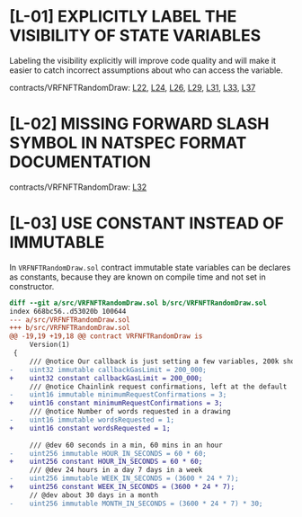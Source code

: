 # [L-01] EXPLICITLY LABEL THE VISIBILITY OF STATE VARIABLES

Labeling the visibility explicitly will improve code quality and will make it easier to catch incorrect assumptions about who can access the variable.

contracts/VRFNFTRandomDraw: [L22](https://github.com/code-423n4/2022-12-forgeries/blob/main/src/VRFNFTRandomDraw.sol#L22), [L24](https://github.com/code-423n4/2022-12-forgeries/blob/main/src/VRFNFTRandomDraw.sol#L24), [L26](https://github.com/code-423n4/2022-12-forgeries/blob/main/src/VRFNFTRandomDraw.sol#L26), [L29](https://github.com/code-423n4/2022-12-forgeries/blob/main/src/VRFNFTRandomDraw.sol#L29), [L31](https://github.com/code-423n4/2022-12-forgeries/blob/main/src/VRFNFTRandomDraw.sol#L31), [L33](https://github.com/code-423n4/2022-12-forgeries/blob/main/src/VRFNFTRandomDraw.sol#L33), [L37](https://github.com/code-423n4/2022-12-forgeries/blob/main/src/VRFNFTRandomDraw.sol#L37)

# [L-02] MISSING FORWARD SLASH SYMBOL IN NATSPEC FORMAT DOCUMENTATION

contracts/VRFNFTRandomDraw: [L32](https://github.com/code-423n4/2022-12-forgeries/blob/main/src/VRFNFTRandomDraw.sol#L32)

# [L-03] USE CONSTANT INSTEAD OF IMMUTABLE

In ```VRFNFTRandomDraw.sol``` contract immutable state variables can be declares as constants, because they are known on compile time and not set in constructor.

```diff
diff --git a/src/VRFNFTRandomDraw.sol b/src/VRFNFTRandomDraw.sol
index 668bc56..d53020b 100644
--- a/src/VRFNFTRandomDraw.sol
+++ b/src/VRFNFTRandomDraw.sol
@@ -19,19 +19,18 @@ contract VRFNFTRandomDraw is
     Version(1)
 {
     /// @notice Our callback is just setting a few variables, 200k should be more than enough gas.
-    uint32 immutable callbackGasLimit = 200_000;
+    uint32 constant callbackGasLimit = 200_000;
     /// @notice Chainlink request confirmations, left at the default
-    uint16 immutable minimumRequestConfirmations = 3;
+    uint16 constant minimumRequestConfirmations = 3;
     /// @notice Number of words requested in a drawing
-    uint16 immutable wordsRequested = 1;
+    uint16 constant wordsRequested = 1;
 
     /// @dev 60 seconds in a min, 60 mins in an hour
-    uint256 immutable HOUR_IN_SECONDS = 60 * 60;
+    uint256 constant HOUR_IN_SECONDS = 60 * 60;
     /// @dev 24 hours in a day 7 days in a week
-    uint256 immutable WEEK_IN_SECONDS = (3600 * 24 * 7);
+    uint256 constant WEEK_IN_SECONDS = (3600 * 24 * 7);
     // @dev about 30 days in a month
-    uint256 immutable MONTH_IN_SECONDS = (3600 * 24 * 7) * 30;
```